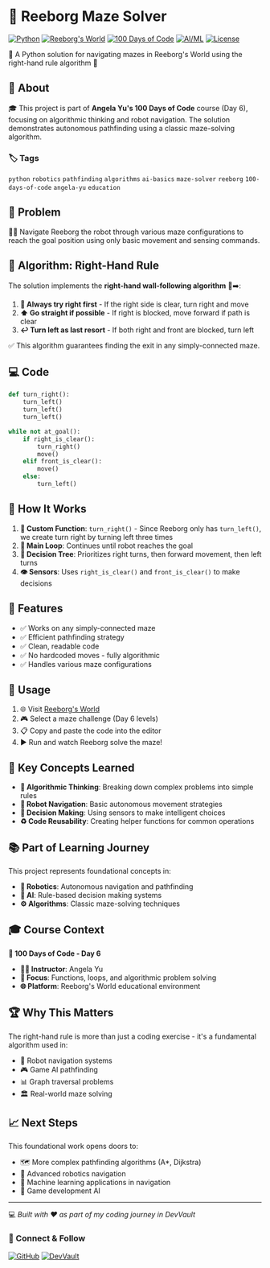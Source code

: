 # 🤖 Reeborg Maze Solver

[![Python](https://img.shields.io/badge/Python-3776AB?style=for-the-badge&logo=python&logoColor=white)](https://www.python.org/)
[![Reeborg's World](https://img.shields.io/badge/Reeborg's_World-Educational-green?style=for-the-badge)](https://reeborg.ca/reeborg.html)
[![100 Days of Code](https://img.shields.io/badge/100_Days_of_Code-Day_6-blue?style=for-the-badge)](https://www.udemy.com/course/100-days-of-code/)
[![AI/ML](https://img.shields.io/badge/AI/ML-Pathfinding-orange?style=for-the-badge)](https://github.com/qusai-Kagal/DevVault/tree/main/ai-ml)
[![License](https://img.shields.io/badge/License-MIT-yellow?style=for-the-badge)](LICENSE)

🐍 A Python solution for navigating mazes in Reeborg's World using the right-hand rule algorithm 🧭

## 📖 About

🎓 This project is part of **Angela Yu's 100 Days of Code** course (Day 6), focusing on algorithmic thinking and robot navigation. The solution demonstrates autonomous pathfinding using a classic maze-solving algorithm.

### 🏷️ Tags
`python` `robotics` `pathfinding` `algorithms` `ai-basics` `maze-solver` `reeborg` `100-days-of-code` `angela-yu` `education`

## 🎯 Problem

🏃‍♂️ Navigate Reeborg the robot through various maze configurations to reach the goal position using only basic movement and sensing commands.

## 🧠 Algorithm: Right-Hand Rule

The solution implements the **right-hand wall-following algorithm** 🧱➡️:

1. **🔄 Always try right first** - If the right side is clear, turn right and move
2. **⬆️ Go straight if possible** - If right is blocked, move forward if path is clear  
3. **↩️ Turn left as last resort** - If both right and front are blocked, turn left

✅ This algorithm guarantees finding the exit in any simply-connected maze.

## 💻 Code

```python
def turn_right():
    turn_left()
    turn_left()
    turn_left()

while not at_goal():
    if right_is_clear():
        turn_right()
        move()
    elif front_is_clear():
        move()
    else:
        turn_left()
```

## 🔧 How It Works

1. **🔄 Custom Function**: `turn_right()` - Since Reeborg only has `turn_left()`, we create turn right by turning left three times
2. **🔁 Main Loop**: Continues until robot reaches the goal
3. **🌳 Decision Tree**: Prioritizes right turns, then forward movement, then left turns
4. **👁️ Sensors**: Uses `right_is_clear()` and `front_is_clear()` to make decisions

## 🚀 Features

- ✅ Works on any simply-connected maze
- ✅ Efficient pathfinding strategy
- ✅ Clean, readable code
- ✅ No hardcoded moves - fully algorithmic
- ✅ Handles various maze configurations

## 🚀 Usage

1. 🌐 Visit [Reeborg's World](https://reeborg.ca/reeborg.html)
2. 🎮 Select a maze challenge (Day 6 levels)
3. 📋 Copy and paste the code into the editor
4. ▶️ Run and watch Reeborg solve the maze!

## 🧩 Key Concepts Learned

- **🧠 Algorithmic Thinking**: Breaking down complex problems into simple rules
- **🤖 Robot Navigation**: Basic autonomous movement strategies
- **🎯 Decision Making**: Using sensors to make intelligent choices
- **♻️ Code Reusability**: Creating helper functions for common operations

## 📚 Part of Learning Journey

This project represents foundational concepts in:
- **🤖 Robotics**: Autonomous navigation and pathfinding
- **🧠 AI**: Rule-based decision making systems
- **⚙️ Algorithms**: Classic maze-solving techniques

## 🎓 Course Context

**📅 100 Days of Code - Day 6**
- **👩‍🏫 Instructor**: Angela Yu
- **🎯 Focus**: Functions, loops, and algorithmic problem solving
- **🌐 Platform**: Reeborg's World educational environment

## 🏆 Why This Matters

The right-hand rule is more than just a coding exercise - it's a fundamental algorithm used in:
- 🤖 Robot navigation systems
- 🎮 Game AI pathfinding
- 📊 Graph traversal problems
- 🏛️ Real-world maze solving

## 📈 Next Steps

This foundational work opens doors to:
- 🗺️ More complex pathfinding algorithms (A*, Dijkstra)
- 🦾 Advanced robotics navigation
- 🧠 Machine learning applications in navigation
- 🎯 Game development AI

---

💻 *Built with ❤️ as part of my coding journey in DevVault*

### 🔗 Connect & Follow
[![GitHub](https://img.shields.io/badge/GitHub-100000?style=for-the-badge&logo=github&logoColor=white)](https://github.com/qusai-Kagal)
[![DevVault](https://img.shields.io/badge/DevVault-Main_Repo-blue?style=for-the-badge)](https://github.com/qusai-Kagal/DevVault)
